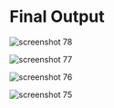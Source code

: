 # Final Output

![screenshot 78](https://user-images.githubusercontent.com/35976311/47108988-bb90de80-d26a-11e8-92f5-4a859fbbc25f.png)


![screenshot 77](https://user-images.githubusercontent.com/35976311/47109000-c0559280-d26a-11e8-81d5-be6d117db658.png)


![screenshot 76](https://user-images.githubusercontent.com/35976311/47109006-c186bf80-d26a-11e8-8eb6-eaedf65876dc.png)


![screenshot 75](https://user-images.githubusercontent.com/35976311/47109009-c3508300-d26a-11e8-995f-6f6fd537d297.png)


